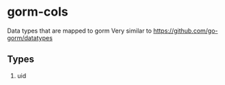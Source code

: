 # gorm-cols

Data types that are mapped to gorm
Very similar to <https://github.com/go-gorm/datatypes>

## Types

1. uid
